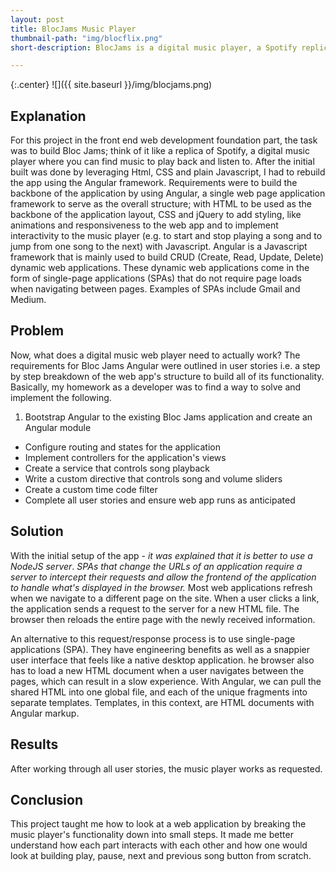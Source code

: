 ```yaml
---
layout: post
title: BlocJams Music Player
thumbnail-path: "img/blocflix.png"
short-description: BlocJams is a digital music player, a Spotify replica where you can find music to play back and listen to online.

---
```


{:.center}
![]({{ site.baseurl }}/img/blocjams.png)

## Explanation

For this project in the front end web development foundation part, the task was to build Bloc Jams; think of it like a replica of Spotify, a digital music player where you can find music to play back and listen to. After the initial built was done by leveraging Html, CSS and plain Javascript, I had to rebuild the app using the Angular framework.  Requirements were to build the backbone of the application by using Angular, a single web page application framework to serve as the overall structure; with HTML to be used as the backbone of the application layout, CSS and jQuery to add styling, like animations and responsiveness to the web app and to implement interactivity to the music player (e.g. to start and stop playing a song and to jump from one song to the next) with Javascript. 
Angular is a Javascript framework that is mainly used to build CRUD (Create, Read, Update, Delete) dynamic web applications. These dynamic web applications come in the form of single-page applications (SPAs) that do not require page loads when navigating between pages. Examples of SPAs include Gmail and Medium.

## Problem

Now, what does a digital music web player need to actually work? The requirements for Bloc Jams Angular were outlined in user stories i.e. a step by step breakdown of the web app's structure to build all of its functionality. Basically, my homework as a developer was to find a way to solve and implement the following.  
1. Bootstrap Angular to the existing Bloc Jams application and create an Angular module
  * Configure routing and states for the application
  * Implement controllers for the application's views
  * Create a service that controls song playback
  * Write a custom directive that controls song and volume sliders
  * Create a custom time code filter
  * Complete all user stories and ensure web app runs as anticipated

## Solution

With the initial setup of the app - *it was explained that it is better to use a NodeJS server*. *SPAs that change the URLs of an application require a server to intercept their requests and allow the frontend of the application to handle what's displayed in the browser.*
Most web applications refresh when we navigate to a different page on the site. When a user clicks a link, the application sends a request to the server for a new HTML file. The browser then reloads the entire page with the newly received information.

An alternative to this request/response process is to use single-page applications (SPA). They have engineering benefits as well as a snappier user interface that feels like a native desktop application.
he browser also has to load a new HTML document when a user navigates between the pages, which can result in a slow experience. With Angular, we can pull the shared HTML into one global file, and each of the unique fragments into separate templates. Templates, in this context, are HTML documents with Angular markup.

## Results

After working through all user stories, the music player works as requested. 

## Conclusion

This project taught me how to look at a web application by breaking the music player's functionality down into small steps. It made me better understand how each part interacts with each other and how one would look at building play, pause, next and previous song button from scratch. 